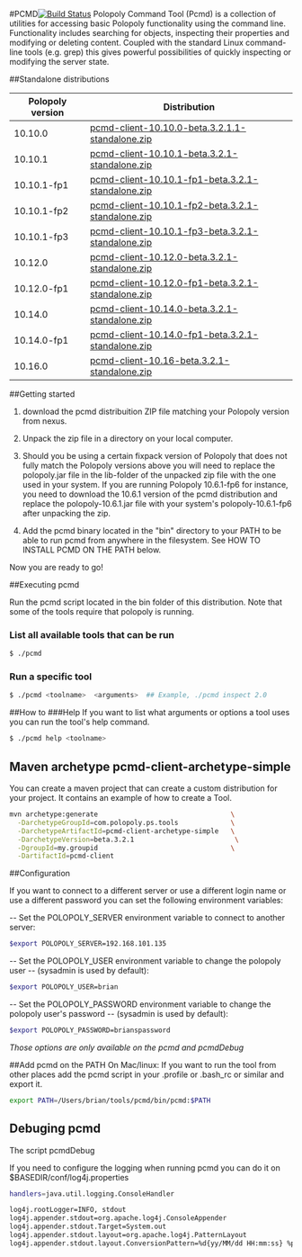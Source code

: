 #PCMD[![Build Status](https://travis-ci.org/polopolyps/pcmd.svg?branch=master)](https://travis-ci.org/polopolyps/pcmd)
Polopoly Command Tool (Pcmd) is a collection of utilities for accessing basic Polopoly functionality using the command line. Functionality includes searching for objects, inspecting their properties and modifying or deleting content. Coupled with the standard Linux command-line tools (e.g. grep) this gives powerful possibilities of quickly inspecting or modifying the server state.

##Standalone distributions

| Polopoly version| Distribution        
| ------------- |-------------|                                                   
| 10.10.0       | [pcmd-client-10.10.0-beta.3.2.1.1-standalone.zip](http://maven.polopoly.com/nexus/content/repositories/professional-services/com/polopoly/ps/tools/pcmd-client-10.10.0/beta.3.2.1/pcmd-client-10.10.0-beta.3.2.1-standalone.zip)            |
| 10.10.1       | [pcmd-client-10.10.1-beta.3.2.1-standalone.zip](http://maven.polopoly.com/nexus/content/repositories/professional-services/com/polopoly/ps/tools/pcmd-client-10.10.1/beta.3.2.1/pcmd-client-10.10.1-beta.3.2.1-standalone.zip)              | 
| 10.10.1-fp1   | [pcmd-client-10.10.1-fp1-beta.3.2.1-standalone.zip](http://maven.polopoly.com/nexus/content/repositories/professional-services/com/polopoly/ps/tools/pcmd-client-10.10.1-fp1/beta.3.2.1/pcmd-client-10.10.1-fp1-beta.3.2.1-standalone.zip)              |
| 10.10.1-fp2   | [pcmd-client-10.10.1-fp2-beta.3.2.1-standalone.zip](http://maven.polopoly.com/nexus/content/repositories/professional-services/com/polopoly/ps/tools/pcmd-client-10.10.1-fp2/beta.3.2.1/pcmd-client-10.10.1-fp2-beta.3.2.1-standalone.zip)   |
| 10.10.1-fp3   | [pcmd-client-10.10.1-fp3-beta.3.2.1-standalone.zip](http://maven.polopoly.com/nexus/content/repositories/professional-services/com/polopoly/ps/tools/pcmd-client-10.10.1-fp3/beta.3.2.1/pcmd-client-10.10.1-fp3-beta.3.2.1-standalone.zip)  |
| 10.12.0       | [pcmd-client-10.12.0-beta.3.2.1-standalone.zip](http://maven.polopoly.com/nexus/content/repositories/professional-services/com/polopoly/ps/tools/pcmd-client-10.12.0/beta.3.2.1/pcmd-client-10.12.0-beta.3.2.1-standalone.zip)               |
| 10.12.0-fp1   | [pcmd-client-10.12.0-fp1-beta.3.2.1-standalone.zip](http://maven.polopoly.com/nexus/content/repositories/professional-services/com/polopoly/ps/tools/pcmd-client-10.12.0-fp1/beta.3.2.1/pcmd-client-10.12.0-fp1-beta.3.2.1-standalone.zip)   |
| 10.14.0       | [pcmd-client-10.14.0-beta.3.2.1-standalone.zip](http://maven.polopoly.com/nexus/content/repositories/professional-services/com/polopoly/ps/tools/pcmd-client-10.14.0/beta.3.2.1/pcmd-client-10.14.0-beta.3.2.1-standalone.zip)               |
| 10.14.0-fp1   | [pcmd-client-10.14.0-fp1-beta.3.2.1-standalone.zip](http://maven.polopoly.com/nexus/content/repositories/professional-services/com/polopoly/ps/tools/pcmd-client-10.14.0-fp1/beta.3.2.1/pcmd-client-10.14.0-fp1-beta.3.2.1-standalone.zip)  |
| 10.16.0   | [pcmd-client-10.16-beta.3.2.1-standalone.zip](http://maven.polopoly.com/nexus/content/repositories/professional-services/com/polopoly/ps/tools/pcmd-client-10.16/beta.3.2.1/pcmd-client-10.16-beta.3.2.1-standalone.zip)  |

##Getting started


1. download the pcmd distribuition ZIP file matching your Polopoly version from nexus.

2. Unpack the zip file in a directory on your local computer.

3. Should you be using a certain fixpack version of Polopoly that does not fully match the Polopoly versions above you will need to replace the polopoly.jar file in the lib-folder of the unpacked zip file with the one used in your system. If you are running Polopoly 10.6.1-fp6 for instance, you need to download the 10.6.1 version of the pcmd distribution and replace the polopoly-10.6.1.jar file with your system's polopoly-10.6.1-fp6 after unpacking the zip. 

4. Add the pcmd binary located in the "bin" directory to your PATH to be able to run pcmd from anywhere in the filesystem. See HOW TO INSTALL PCMD ON THE PATH below.

Now you are ready to go!

##Executing pcmd

Run the pcmd script located in the bin folder of this distribution. 
Note that some of the tools require that polopoly is running.

### List all available tools that can be run
```bash
$ ./pcmd
```
### Run a specific tool
```bash
$ ./pcmd <toolname>  <arguments>  ## Example, ./pcmd inspect 2.0
```

##How to
###Help
If you want to list what arguments or options a tool uses you
can run the tool's help command.

```bash
$ ./pcmd help <toolname>  
```


## Maven archetype pcmd-client-archetype-simple

You can create a maven project that can create a custom distribution for your project. It contains an example of how to create a Tool. 

```bash
mvn archetype:generate                                 \
  -DarchetypeGroupId=com.polopoly.ps.tools             \
  -DarchetypeArtifactId=pcmd-client-archetype-simple   \
  -DarchetypeVersion=beta.3.2.1                         \
  -DgroupId=my.groupid                                 \
  -DartifactId=pcmd-client
```

##Configuration

If you want to connect to a different server or use a different login name or 
use a different password you can set the following environment variables:

-- Set the POLOPOLY_SERVER environment variable to connect to another server:
```bash
$export POLOPOLY_SERVER=192.168.101.135
```
-- Set the POLOPOLY_USER environment variable to change the polopoly user 
-- (sysadmin is used by default):
```bash
$export POLOPOLY_USER=brian
```
-- Set the POLOPOLY_PASSWORD environment variable to change the polopoly user's password 
-- (sysadmin is used by default):
```bash
$export POLOPOLY_PASSWORD=brianspassword
```
_Those options are only available on the pcmd and pcmdDebug_

##Add pcmd on the PATH
On Mac/linux:
If you want to run the tool from other places add the pcmd script 
in your .profile or .bash_rc or similar and export it.
```bash
export PATH=/Users/brian/tools/pcmd/bin/pcmd:$PATH
```
## Debuging pcmd

The script pcmdDebug

If you need to configure  the logging when running pcmd you can do it on $BASEDIR/conf/log4j.properties


```bash
handlers=java.util.logging.ConsoleHandler

log4j.rootLogger=INFO, stdout
log4j.appender.stdout=org.apache.log4j.ConsoleAppender
log4j.appender.stdout.Target=System.out
log4j.appender.stdout.layout=org.apache.log4j.PatternLayout
log4j.appender.stdout.layout.ConversionPattern=%d{yy/MM/dd HH:mm:ss} %p %c{2}:


```
